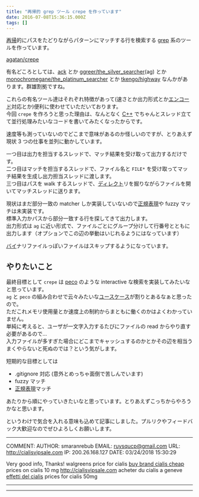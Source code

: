 ```yaml
---
title: "再帰的 grep ツール crepe を作っています"
date: 2016-07-08T15:36:15.000Z
tags: []
---
```


<p><a class="keyword" href="http://d.hatena.ne.jp/keyword/%BA%C6%B5%A2">再帰</a>的にパスをたどりながらパターンにマッチする行を検索する <a class="keyword" href="http://d.hatena.ne.jp/keyword/grep">grep</a> 系のツールを作っています。</p>

<p><a href="https://github.com/agatan/crepe">agatan/crepe</a></p>

<p>有名どころとしては、<a href="http://beyondgrep.com/">ack</a> とか <a href="https://github.com/ggreer/the_silver_searcher">ggreer/the_silver_searcher</a>(ag) とか <a href="https://github.com/monochromegane/the_platinum_searcher">monochromegane/the_platinum_searcher</a> とか <a href="https://github.com/tkengo/highway">tkengo/highway</a> なんかがあります。群雄割拠ですね。</p>

<p>これらの有名ツール達はそれぞれ特徴があって(速さとか出力形式とか<a class="keyword" href="http://d.hatena.ne.jp/keyword/%A5%A8%A5%F3%A5%B3%A1%BC%A5%C9">エンコード</a>対応とか)便利に使わせていただいております。<br/>
今回 <code>crepe</code> を作ろうと思った理由は、なんとなく <a class="keyword" href="http://d.hatena.ne.jp/keyword/C%2B%2B">C++</a> でちゃんとスレッド立てて並行処理みたいなコードを書いてみたくなったからです。</p>

<p>速度等も測っていないのでどこまで意味があるのか怪しいのですが、とりあえず現状 3 つの仕事を並列に動かしています。</p>

<p>一つ目は出力を担当するスレッドで、マッチ結果を受け取って出力するだけです。<br/>
二つ目はマッチを担当するスレッドで、ファイル名と <code>FILE*</code> を受け取ってマッチ結果を生成し出力担当スレッドに渡します。<br/>
三つ目はパスを walk するスレッドで、<a class="keyword" href="http://d.hatena.ne.jp/keyword/%A5%C7%A5%A3%A5%EC%A5%AF%A5%C8">ディレクト</a>リを掘りながらファイルを開いてマッチスレッドに送ります。</p>

<p>現状はまだ部分一致の matcher しか実装していないので<a class="keyword" href="http://d.hatena.ne.jp/keyword/%C0%B5%B5%AC%C9%BD%B8%BD">正規表現</a>や fuzzy マッチは未実装です。<br/>
標準入力かパスから部分一致する行を探してきて出力します。<br/>
出力形式は <code>ag</code> に近い形式で、ファイルごとにグループ分けして行番号とともに出力します（オプションでこの辺の挙動はいじれるようにはなっています）</p>

<p><a class="keyword" href="http://d.hatena.ne.jp/keyword/%A5%D0%A5%A4">バイ</a>ナリファイルっぽいファイルはスキップするようになっています。</p>

<h2>やりたいこと</h2>

<p>最終目標として <code>crepe</code> は <a href="https://github.com/peco/peco">peco</a> のような interactive な検索を実装してみたいなと思っています。<br/>
<code>ag</code> と <code>peco</code> の組み合わせで云々みたいな<a class="keyword" href="http://d.hatena.ne.jp/keyword/%A5%E6%A1%BC%A5%B9%A5%B1%A1%BC%A5%B9">ユースケース</a>が割りとあるなぁと思ったので。<br/>
ただこれメモリ使用量とか速度上の制約からまともに働くのかはよくわかっていません。<br/>
単純に考えると、ユーザが一文字入力するたびにファイルの read からやり直す必要があるので...<br/>
入力ファイルが多すぎた場合にどこまでキャッシュするのかとかその辺を相当うまくやらないと死ぬのでは？という気がします。</p>

<p>短期的な目標としては</p>

<ul>
<li>.gitignore 対応 (意外とめっちゃ面倒で苦しんでいます)</li>
<li>fuzzy マッチ</li>
<li><a class="keyword" href="http://d.hatena.ne.jp/keyword/%C0%B5%B5%AC%C9%BD%B8%BD">正規表現</a>マッチ</li>
</ul>

<p>あたりから順にやっていきたいなと思っています。とりあえずこっちからやろうかなと思います。</p>

<p>というわけで気合を入れる意味も込めて記事にしました。プルリクやフィードバック大歓迎なのでぜひよろしくお願いします。</p>

---

COMMENT:
AUTHOR: smaranrebub
EMAIL: ruysqucp@gmail.com
URL: http://cialisvipsale.com
IP: 200.26.168.127
DATE: 03/24/2018 15:30:29

Very good info, Thanks!
walgreens price for cialis <a href="http://cialisvipsale.com">buy brand cialis cheap</a>
prices on cialis 10 mg <a href="http://cialisvipsale.com">http://cialisvipsale.com</a>
acheter du cialis a geneve <a href="http://cialisvipsale.com">effetti del cialis</a>
prices for cialis 50mg

---

---
